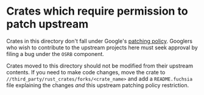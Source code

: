 # Crates which require permission to patch upstream

Crates in this directory don't fall under Google's [patching policy]. Googlers who wish to
contribute to the upstream projects here must seek approval by filing a bug under the `OSRB`
component.

Crates moved to this directory should not be modified from their upstream contents. If you need to
make code changes, move the crate to `//third_party/rust_crates/forks/<crate_name>` and add a
`README.fuchsia` file explaining the changes *and* this upstream patching policy restriction.

[patching policy]: https://opensource.google/docs/patching/
